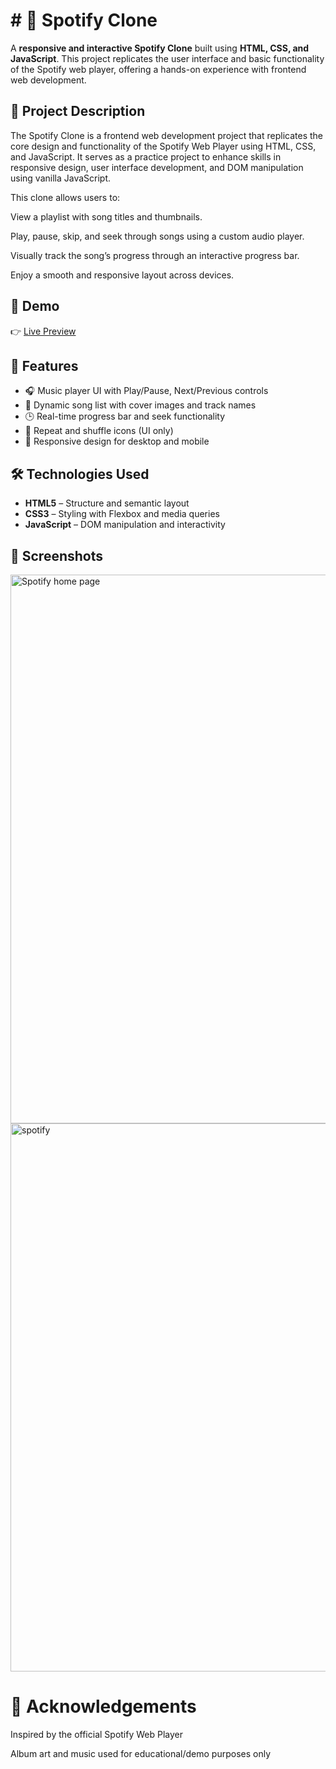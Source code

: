 # # 🎵 Spotify Clone

A **responsive and interactive Spotify Clone** built using **HTML, CSS, and JavaScript**. 
This project replicates the user interface and basic functionality of the Spotify web player, offering a hands-on experience with frontend web development.

## 📖 Project Description

The Spotify Clone is a frontend web development project that replicates the core design and functionality of the Spotify Web Player using HTML, CSS, and JavaScript. It serves as a practice project to enhance skills in responsive design, user interface development, and DOM manipulation using vanilla JavaScript.

This clone allows users to:

View a playlist with song titles and thumbnails.

Play, pause, skip, and seek through songs using a custom audio player.

Visually track the song’s progress through an interactive progress bar.

Enjoy a smooth and responsive layout across devices.

## 🚀 Demo

👉 [Live Preview](http://127.0.0.1:5500/music.html)


## 📌 Features

- 🎧 Music player UI with Play/Pause, Next/Previous controls
- 🎵 Dynamic song list with cover images and track names
- 🕒 Real-time progress bar and seek functionality
- 🔁 Repeat and shuffle icons (UI only)
- 📱 Responsive design for desktop and mobile

## 🛠️ Technologies Used

- **HTML5** – Structure and semantic layout
- **CSS3** – Styling with Flexbox and media queries
- **JavaScript** – DOM manipulation and interactivity

## 📸 Screenshots

  <img width="1628" height="878" alt="Spotify home page" src="https://github.com/user-attachments/assets/e13e6816-86d2-4d09-bf1b-fc77e668aee1" />

  <img width="1631" height="877" alt="spotify" src="https://github.com/user-attachments/assets/31ec084b-8145-4f70-9c0c-a9ebf9035f5d" />

# 🙌 Acknowledgements
Inspired by the official Spotify Web Player

Album art and music used for educational/demo purposes only

